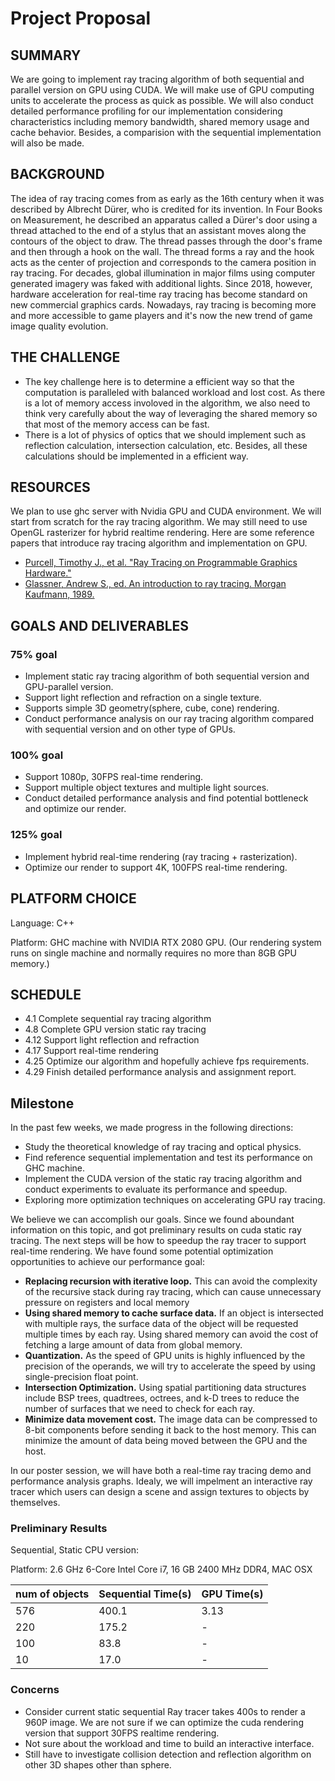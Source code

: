 # Project Proposal



## SUMMARY
We are going to implement ray tracing algorithm of both sequential and parallel version on GPU using CUDA. We will make use of GPU computing units to accelerate the process as quick as possible. We will also conduct detailed performance profiling for our implementation considering characteristics including memory bandwidth, shared memory usage and cache behavior. Besides, a comparision with the sequential implementation will also be made.

## BACKGROUND
The idea of ray tracing comes from as early as the 16th century when it was described by Albrecht Dürer, who is credited for its invention. In Four Books on Measurement, he described an apparatus called a Dürer's door using a thread attached to the end of a stylus that an assistant moves along the contours of the object to draw. The thread passes through the door's frame and then through a hook on the wall. The thread forms a ray and the hook acts as the center of projection and corresponds to the camera position in ray tracing. For decades, global illumination in major films using computer generated imagery was faked with additional lights. Since 2018, however, hardware acceleration for real-time ray tracing has become standard on new commercial graphics cards. Nowadays, ray tracing is becoming more and more accessible to game players and it's now the new trend of game image quality evolution.

## THE CHALLENGE
- The key challenge here is to determine a efficient way so that the computation is paralleled with balanced workload and lost cost. As there is a lot of memory access involoved in the algorithm, we also need to think very carefully about the way of leveraging the shared memory so that most of the memory access can be fast.
- There is a lot of physics of optics that we should implement such as reflection calculation, intersection calculation, etc. Besides, all these calculations should be implemented in a efficient way.

## RESOURCES
We plan to use ghc server with Nvidia GPU and CUDA environment. We will start from scratch for the ray tracing algorithm. We may still need to use OpenGL rasterizer for hybrid realtime rendering. Here are some reference papers that introduce ray tracing algorithm and implementation on GPU.

- [Purcell, Timothy J., et al. "Ray Tracing on Programmable Graphics Hardware."](https://graphics.stanford.edu/papers/rtongfx/rtongfx.pdf)
- [Glassner, Andrew S., ed. An introduction to ray tracing. Morgan Kaufmann, 1989.](https://www.realtimerendering.com/raytracing/An-Introduction-to-Ray-Tracing-The-Morgan-Kaufmann-Series-in-Computer-Graphics-.pdf)

## GOALS AND DELIVERABLES
### 75% goal
- Implement static ray tracing algorithm of both sequential version and GPU-parallel version. 
- Support light reflection and refraction on a single texture.
- Supports simple 3D geometry(sphere, cube, cone) rendering.
- Conduct performance analysis on our ray tracing algorithm compared with sequential version and on other type of GPUs.

### 100% goal
- Support 1080p, 30FPS real-time rendering.
- Support multiple object textures and multiple light sources.
- Conduct detailed performance analysis and find potential bottleneck and optimize our render.

### 125% goal
- Implement hybrid real-time rendering (ray tracing + rasterization).
- Optimize our render to support 4K, 100FPS real-time rendering.

## PLATFORM CHOICE
Language: C++

Platform: GHC machine with NVIDIA RTX 2080 GPU. (Our rendering system runs on single machine and normally requires no more than 8GB GPU memory.)

## SCHEDULE
- 4.1 Complete sequential ray tracing algorithm
- 4.8 Complete GPU version static ray tracing
- 4.12 Support light reflection and refraction
- 4.17 Support real-time rendering
- 4.25 Optimize our algorithm and hopefully achieve fps requirements.
- 4.29 Finish detailed performance analysis and assignment report.


## Milestone
In the past few weeks, we made progress in the following directions:
- Study the theoretical knowledge of ray tracing and optical physics.
- Find reference sequential implementation and test its performance on GHC machine.
- Implement the CUDA version of the static ray tracing algorithm and conduct experiments to evaluate its performance and speedup.
- Exploring more optimization techniques on accelerating GPU ray tracing.

We believe we can accomplish our goals. Since we found aboundant information on this topic, and got preliminary results on cuda static ray tracing. The next steps will be how to speedup the ray tracer to support real-time rendering. We have found some potential optimization opportunities to achieve our performance goal:
- **Replacing recursion with iterative loop.** This can avoid the complexity of the recursive stack during ray tracing, which can cause unnecessary pressure on registers and local memory
- **Using shared memory to cache surface data.** If an object is intersected with multiple rays, the surface data of the object will be requested multiple times by each ray. Using shared memory can avoid the cost of fetching a large amount of data from global memory.
- **Quantization.** As the speed of GPU units is highly influenced by the precision of the operands, we will try to accelerate the speed by using single-precision float point.
- **Intersection Optimization.** Using spatial partitioning data structures include BSP trees, quadtrees, octrees, and k-D trees to reduce the number of surfaces that we need to check for each ray.
- **Minimize data movement cost.** The image data can be compressed to 8-bit components before sending it back to the host memory. This can minimize the amount of data being moved between the GPU and the host.

In our poster session, we will have both a real-time ray tracing demo and performance analysis graphs. Idealy, we will impelment an interactive ray tracer which users can design a scene and assign textures to objects by themselves. 

### Preliminary Results
Sequential, Static CPU version:

Platform: 2.6 GHz 6-Core Intel Core i7, 16 GB 2400 MHz DDR4, MAC OSX

| num of objects      | Sequential Time(s) | GPU Time(s)|
| ----------- | ----------- | ----------- |
| 576      | 400.1       | 3.13 |
| 220   | 175.2        | - |
| 100   | 83.8        | - |
| 10   | 17.0        | - |

### Concerns
- Consider current static sequential Ray tracer takes 400s to render a 960P image. We are not sure if we can optimize the cuda rendering version that support 30FPS realtime rendering. 
- Not sure about the workload and time to build an interactive interface.
- Still have to investigate collision detection and reflection algorithm on other 3D shapes other than sphere.